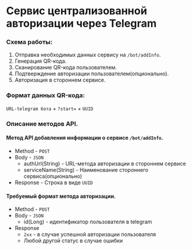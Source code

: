 # Сервис централизованной авторизации через Telegram

### Схема работы:

1. Отправка необходимых данных сервису на `/bot/addInfo`.
2. Генерация QR-кода.
3. Сканирование QR-кода пользователем.
4. Подтверждение авторизации пользователем(опционально).
5. Авторизация в стороннем сервисе.

### Формат данных QR-кода:

`URL-telegram бота` + `?start=` + `UUID`

### Описание методов API.

#### Метод API добавления информации о сервисе `/bot/addInfo`.

* Method - `POST`
* Body - `JSON`
  * authUrl(String) - URL-метода авторизации в стороннем сервисе
  * serviceName(String) - Наименование стороннего сервиса(опционально)
* Response - Строка в виде `UUID`

#### Требуемый формат метода авторизации.

* Method - `POST`
* Body - `JSON`
  * id(Long) - идентификатор пользователя в telegram
* Response
  *  `2xx` - в случае успешной авторизации пользователя
  *  Любой другой статус в случае ошибки
